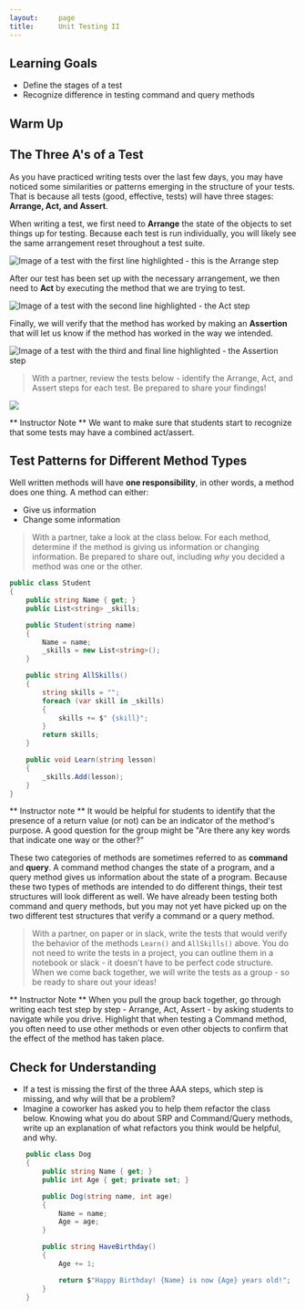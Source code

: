 ```yaml
---
layout:     page
title:      Unit Testing II
---
```


<!-- ## Unit Testing II -->

## Learning Goals
* Define the stages of a test
* Recognize difference in testing command and query methods

## Warm Up

## The Three A's of a Test

As you have practiced writing tests over the last few days, you may have noticed some similarities or patterns emerging in the structure of your tests.  That is because all tests (good, effective, tests) will have three stages: **Arrange, Act, and Assert**.

When writing a test, we first need to **Arrange** the state of the objects to set things up for testing.  Because each test is run individually, you will likely see the same arrangement reset throughout a test suite.

![Image of a test with the first line highlighted - this is the Arrange step](/Mod1/Images/Week5/ArrangeTestStep.png)

After our test has been set up with the necessary arrangement, we then need to **Act** by executing the method that we are trying to test.

![Image of a test with the second line highlighted - the Act step](/Mod1/Images/Week5/ActTestStep.png)

Finally, we will verify that the method has worked by making an **Assertion** that will let us know if the method has worked in the way we intended.

![Image of a test with the third and final line highlighted - the Assertion step](/Mod1/Images/Week5/AssertTestStep.png)

<!-- LOVE LOVE LOVE the use of visuals here - great way to break up text on the page, arrows help direct student attention, and different colors for syntax highlighting are a great way to make it feel more like actual code! -->

> With a partner, review the tests below - identify the Arrange, Act, and Assert steps for each test. Be prepared to share your findings!
<!-- Is there a way we could screenshot this code in an editor so that students can reference actual line numbers? Or bring it to a REPL so students can use line numbers AND annotate? Just some thoughts to help students and instructors have clear guidleines for how to share. ✅ -->

![](/Mod1/Images/Week5/TestsForAAANotation.png)

** Instructor Note ** We want to make sure that students start to recognize that some tests may have a combined act/assert.

## Test Patterns for Different Method Types

Well written methods will have **one responsibility**, in other words, a method does one thing.  A method can either:
* Give us information
* Change some information

> With a partner, take a look at the class below.  For each method, determine if the method is giving us information or changing information.  Be prepared to share out, including *why* you decided a method was one or the other.
<!-- This is GREAT! Having students just identify what a method is doing should hopefully help them start to think about writing better SRP methods - do one thing and one thing only. Also makes it easier to test!  -->

```c#
public class Student
{
    public string Name { get; }
    public List<string> _skills;

    public Student(string name)
    {
        Name = name;
        _skills = new List<string>();
    }

    public string AllSkills()
    {
        string skills = "";
        foreach (var skill in _skills)
        {
            skills += $" {skill}";
        }
        return skills;
    }

    public void Learn(string lesson)
    {
        _skills.Add(lesson);
    }
}
```

** Instructor note ** It would be helpful for students to identify that the presence of a return value (or not) can be an indicator of the method's purpose.  A good question for the group might be "Are there any key words that indicate one way or the other?"

These two categories of methods are sometimes referred to as **command** and **query**.  A command method changes the state of a program, and a query method gives us information about the state of a program.  Because these two types of methods are intended to do different things, their test structures will look different as well.  We have already been testing both command and query methods, but you may not yet have picked up on the two different test structures that verify a command or a query method.

> With a partner, on paper or in slack, write the tests that would verify the behavior of the methods `Learn()` and `AllSkills()` above.  You do not need to write the tests in a project, you can outline them in a notebook or slack - it doesn't have to be perfect code structure.  When we come back together, we will write the tests as a group - so be ready to share out your ideas!

** Instructor Note **  When you pull the group back together, go through writing each test step by step - Arrange, Act, Assert - by asking students to navigate while you drive.  Highlight that when testing a Command method, you often need to use other methods or even other objects to confirm that the effect of the method has taken place.

<!-- I think we want to be clear about WHERE this is happening. Where are students writing tests? In a REPL? In a forked repo? Just trying to think of places where we might "lose" students due to our directions so we can avoid any unnecessary pain points. ✅-->

## Check for Understanding
* If a test is missing the first of the three AAA steps, which step is missing, and why will that be a problem?
* Imagine a coworker has asked you to help them refactor the class below.  Knowing what you do about SRP and Command/Query methods, write up an explanation of what refactors you think would be helpful, and why.

```c#
    public class Dog
    {
        public string Name { get; }
        public int Age { get; private set; }

        public Dog(string name, int age)
        {
            Name = name;
            Age = age; 
        }

        public string HaveBirthday()
        {
            Age += 1;

            return $"Happy Birthday! {Name} is now {Age} years old!";
        }
    }
```